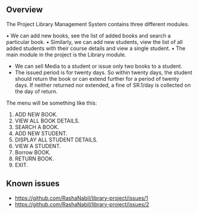 
Overview
--------

The Project Library Management System contains three different modules.
		
•	We can add new books, see the list of added books and search a particular book.
•	Similarly, we can add new students, view the list of all added students with their course details and view a single student.
•	The main module in the project is the Library module.
- We can sell Media to a student or issue only two books to a student.
- The issued period is for twenty days. So within twenty days, the student should return the book or can extend further for a period of twenty days. If neither returned nor extended, a fine of SR.1/day is collected on the day of return.


The menu will be something like this: 

1.	ADD NEW BOOK.
2.	VIEW ALL BOOK DETAILS.
3.	SEARCH A BOOK.
4.	ADD NEW STUDENT.
5.	DISPLAY ALL STUDENT DETAILS. 
6.	VIEW A STUDENT. 
7.	Borrow BOOK.
8.	RETURN BOOK.
9.	EXIT.

Known issues
------------

* https://github.com/RashaNabil/library-project/issues/1
* https://github.com/RashaNabil/library-project/issues/2

